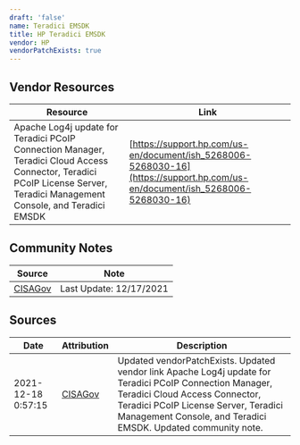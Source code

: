 ```yaml
---
draft: 'false'
name: Teradici EMSDK
title: HP Teradici EMSDK
vendor: HP
vendorPatchExists: true
---
```


## Vendor Resources
| Resource | Link |
| --- | --- |
| Apache Log4j update for Teradici PCoIP Connection Manager, Teradici Cloud Access Connector, Teradici PCoIP License Server, Teradici Management Console, and Teradici EMSDK | [https://support.hp.com/us-en/document/ish_5268006-5268030-16](https://support.hp.com/us-en/document/ish_5268006-5268030-16) |


## Community Notes
| Source | Note |
| --- | --- |
| [CISAGov](https://raw.githubusercontent.com/cisagov/log4j-affected-db/develop/README.md) | Last Update: 12/17/2021 |

## Sources
| Date | Attribution | Description |
| --- | --- | --- |
| 2021-12-18 0:57:15 | [CISAGov](https://raw.githubusercontent.com/cisagov/log4j-affected-db/develop/README.md) | Updated vendorPatchExists. Updated vendor link Apache Log4j update for Teradici PCoIP Connection Manager, Teradici Cloud Access Connector, Teradici PCoIP License Server, Teradici Management Console, and Teradici EMSDK. Updated community note.  |
